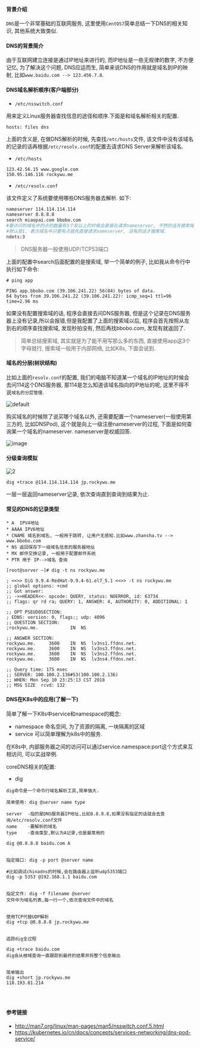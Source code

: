 #### 背景介绍

`DNS`是一个非常基础的互联网服务, 这里使用`CentOS7`简单总结一下DNS的相关知识, 其他系统大致类似.


#### DNS的背景简介

由于互联网建立连接是通过IP地址来进行的, 而IP地址是一些无规律的数字, 不方便记忆, 为了解决这个问题, DNS应运而生, 简单来说DNS的作用就是域名到IP的映射, 比如`www.baidu.com --> 123.456.7.8`.


#### DNS域名解析顺序(客户端部分)

 * `/etc/nsswitch.conf`
 
 用来定义Linux服务器查找信息的途径和顺序.下面是和域名解析相关的配置.
 
 ```
 hosts: files dns
 ```
 
 上面的含义是, 在做DNS解析的时候, 先查找`/etc/hosts`文件, 该文件中没有该域名的记录的话再根据`/etc/resolv.conf`的配置去请求DNS Server来解析该域名. 
 
 * `/etc/hosts`

 ```
 123.42.56.15 www.google.com
 150.95.146.116 rockywu.me
 ```
 
 * `/etc/resolv.conf`

 该文件定义了系统要使用哪些DNS服务器去解析. 如下:
 
 ```bash
nameserver 114.114.114.114
nameserver 8.8.8.8
search miaopai.com bbobo.com
#要访问的域名中的点的数量有3个及以上的时候会直接去请求nameserver, 不然的话先搜索域.域中没有的话采取请求.
#默认是1, 表示域名中只要有点就先直接请求nameserver, 没有的话才搜索域.
ndots:3
 ```
 
 > DNS服务器一般使用UDP/TCP53端口
 
 上面的配置中search后面配置的是搜索域, 举一个简单的例子, 比如我从命令行中执行如下命令:
 
 ```
 # ping app
 
 PING app.bbobo.com (39.106.241.22) 56(84) bytes of data.
64 bytes from 39.106.241.22 (39.106.241.22): icmp_seq=1 ttl=96 time=2.96 ms
 ```
 
 如果没有配置搜索域的话, 程序会直接去问DNS服务器, 但是这个记录在DNS服务器上没有记录,所以会报错,但是我配置了上面的搜索域以后, 程序会首先按照从左到右的顺序查找搜索域, 发现秒拍没有, 然后再找bbobo.com, 发现有就返回了.
 
 > 简单总结搜索域, 其实就是为了能不用写那么多的东西, 直接使用app这3个字母就行, 搜索域一般用于内部网络, 比如K8s, 下面会说到.
 
 
 
#### 域名的分层(树状结构)
 
比如上面的`resolv.conf`的配置, 我们的电脑不知道某一个域名的IP地址的时候会去问114这个DNS服务器, 那114是怎么知道该域名指向的IP地址的呢, 这里不得不说`域名的分层管理`.

![default](https://user-images.githubusercontent.com/7486508/45306420-34579900-b54f-11e8-9025-6c17a2cb8eeb.jpg)

购买域名的时候除了说买哪个域名以外, 还需要配置一个nameserver(一般使用第三方的, 比如DNSPod), 这个就是向上一级注册nameserver的过程, 下面是如何查询某一个域名的nameserver. nameserver是权威回答.

![image](https://user-images.githubusercontent.com/7486508/45304159-12a7e300-b54a-11e8-8cf7-d73808e33e20.png)


#### 分级查询模拟


![2](https://user-images.githubusercontent.com/7486508/45308388-eee99a80-b553-11e8-8e89-00426f4e7d8f.jpg)

`dig +trace @114.114.114.114 jp.rockywu.me`

一层一层返回nameserver记录, 依次查询直到查询到结果为止.





#### 常见的DNS的记录类型

```
* A  IPV4地址
* AAAA IPV6地址
* CNAME 域名到域名, 一般用于跳转, 让用户无感知.比如www.zhansha.tv --> www.bbobo.com
* NS 返回保存下一级域名信息的服务器地址
* MX 邮件交换记录, 一般用于配置邮件系统
* PTR 用于 IP-->域名 查询

```

```
[root@server ~]# dig -t ns rockywu.me

; <<>> DiG 9.9.4-RedHat-9.9.4-61.el7_5.1 <<>> -t ns rockywu.me
;; global options: +cmd
;; Got answer:
;; ->>HEADER<<- opcode: QUERY, status: NOERROR, id: 63734
;; flags: qr rd ra; QUERY: 1, ANSWER: 4, AUTHORITY: 0, ADDITIONAL: 1

;; OPT PSEUDOSECTION:
; EDNS: version: 0, flags:; udp: 4096
;; QUESTION SECTION:
;rockywu.me.			IN	NS

;; ANSWER SECTION:
rockywu.me.		3600	IN	NS	lv3ns1.ffdns.net.
rockywu.me.		3600	IN	NS	lv3ns3.ffdns.net.
rockywu.me.		3600	IN	NS	lv3ns2.ffdns.net.
rockywu.me.		3600	IN	NS	lv3ns4.ffdns.net.

;; Query time: 175 msec
;; SERVER: 100.100.2.136#53(100.100.2.136)
;; WHEN: Mon Sep 10 23:25:13 CST 2018
;; MSG SIZE  rcvd: 132
```

#### DNS在K8s中的应用(了解一下)

简单了解一下K8s中service和namespace的概念:

* namespace 命名空间, 为了资源的隔离, 一块隔离的区域
* service 可以简单理解为k8s中的服务.

在K8s中, 内部服务器之间的访问可以通过service.namespace:port这个方式来互相访问, 可以实战举例.



coreDNS相关的配置:






* dig

```
dig命令是一个命令行域名解析工具,简单强大.

简单使用: dig @server name type

server  -指的是DNS服务器IP地址,比如8.8.8.8,如果没有指定的话就会去查询/etc/resolv.conf文件
name    -要解析的域名
type    -查询类型,默认为A记录,也是最常用的

dig @8.8.8.8 baidu.com A


指定端口: dig -p port @server name

#比如调试chinadns的时候,会在路由器上监听udp5353端口
dig -p 5353 @192.168.1.1 baidu.com


指定文件: dig -f filename @server
文件中为域名列表,每一行一个,依次查询文件中的域名


使用TCP代替UDP解析
dig +tcp @8.8.8.8 jp.rockywu.me


追踪dig全过程

dig +trace baidu.com
dig会从根域查询一直跟踪到最终的结果并将整个信息输出


简单输出
dig +short jp.rockywu.me
118.193.81.214




```



#### 参考链接

* http://man7.org/linux/man-pages/man5/nsswitch.conf.5.html
* https://kubernetes.io/cn/docs/concepts/services-networking/dns-pod-service/
